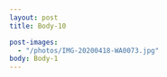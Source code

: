 ```yaml
---
layout: post
title: Body-10

post-images:
  - "/photos/IMG-20200418-WA0073.jpg"
body: Body-1
---
```

